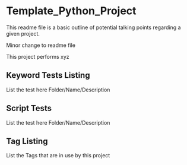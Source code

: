 # Template_Python_Project

This readme file is a basic outline of potential talking points regarding a given project.

Minor change to readme file

This project performs xyz

## Keyword Tests Listing

List the test here Folder/Name/Description

## Script Tests

List the test here Folder/Name/Description

## Tag Listing

List the Tags that are in use by this project